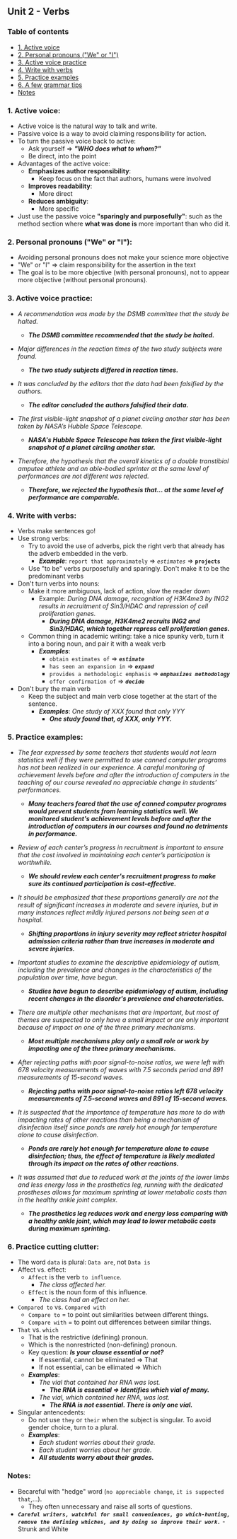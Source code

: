 ## Unit 2 - Verbs

### Table of contents
* [1. Active voice](#1-Active-voice) 
* [2. Personal pronouns ("We" or "I")](#2-Personal-pronouns-We-or-I)
* [3. Active voice practice](#3-Active-voice-practice)
* [4. Write with verbs](#4-Write-with-verbs)
* [5. Practice examples](#5-Practice-examples)
* [6. A few grammar tips](#6-A-few-grammar-tip)
* [Notes](#Notes)

### 1. Active voice:
+ Active voice is the natural way to talk and write.
+ Passive voice is a way to avoid claiming responsibility for action.
+ To turn the passive voice back to active: 
	- Ask yourself => ***"WHO does what to whom?"***
	- Be direct, into the point
+ Advantages of the active voice:
	- **Emphasizes author responsibility**:
		- Keep focus on the fact that authors, humans were involved
	- **Improves readability**:
		- More direct
	- **Reduces ambiguity**:
		- More specific
+ Just use the passive voice **"sparingly and purposefully"**: such as the method section where **what was done is** more important than who did it.

### 2. Personal pronouns ("We" or "I"):
+ Avoiding personal pronouns does not make your science more objective
+ "We" or "I" => claim responsibility for the assertion in the text
+ The goal is to be more objective (with personal pronouns), not to appear more objective (without personal pronouns).

### 3. Active voice practice:
+ _A recommendation was made by the DSMB committee that the study be halted._
	+ ***The DSMB committee recommended that the study be halted.***

+ _Major differences in the reaction times of the two study subjects were found._
	+ ***The two study subjects differed in reaction times.***

+ _It was concluded by the editors that the data had been falsified by the authors._
	+ ***The editor concluded the authors falsified their data.***

+ _The first visible-light snapshot of a planet circling another star has been taken by NASA’s Hubble Space Telescope._ 
	+ ***NASA's Hubble Space Telescope has taken the first visible-light snapshot of a planet circling another star.***

+ _Therefore, the hypothesis that the overall kinetics of a double transtibial amputee athlete and an able-bodied sprinter at the same level of performances are not different was rejected._
	+ ***Therefore, we rejected the hypothesis that... at the same level of performance are comparable.***
### 4. Write with verbs: 
+ Verbs make sentences go!
+ Use strong verbs:
	- Try to avoid the use of adverbs, pick the right verb that already has the adverb embedded in the verb.
		- ***Example***: `report that approximately` => *`estimates`* => **`projects`**
	- Use "to be" verbs purposefully and sparingly. Don't make it to be the predominant verbs
+ Don't turn verbs into nouns: 
	- Make it more ambiguous, lack of action, slow the reader down
		- Example: *During DNA damage, recognition of H3K4me3 by ING2 results in recruitment of Sin3/HDAC and repression of cell proliferation genes.*
			- ***During DNA damage, H3K4me2 recruits ING2 and Sin3/HDAC, which together repress cell proliferation genes.***
	- Common thing in academic writing: take a nice spunky verb, turn it into a boring noun, and pair it with a weak verb
		- ***Examples***:
			- `obtain estimates of` => ***`estimate`***
			- `has seen an expansion in` => ***`expand`***
			- `provides a methodologic emphasis` => ***`emphasizes methodology`***
			- `offer confirmation of` => ***`decide`***
+ Don't bury the main verb
	- Keep the subject and main verb close together at the start of the sentence.
		- ***Examples***: *One study of XXX found that only YYY*
	  		- ***One study found that, of XXX, only YYY.***
### 5. Practice examples:
+ _The fear expressed by some teachers that students would not learn statistics well if they were permitted to use canned computer programs has not been realized in our experience. A careful monitoring of achievement levels before and after the introduction of computers in the teaching of our course revealed no appreciable change in students’ performances._
	- ***Many teachers feared that the use of canned computer programs would prevent students from learning statistics well. We monitored student's achievement levels before and after the introduction of computers in our courses and found no detriments in performance.***
	 
+ _Review of each center’s progress in recruitment is important to ensure that the cost involved in maintaining each center’s participation is worthwhile._ 
	- ***We should review each center's recruitment progress to make sure its continued participation is cost-effective.***
	
+ _It should be emphasized that these proportions generally are not the result of significant increases in moderate and severe injuries, but in many instances reflect mildly injured persons not being seen at a hospital._
	- ***Shifting proportions in injury severity may reflect stricter hospital admission criteria rather than true increases in moderate and severe injuries.***

+ _Important studies to examine the descriptive epidemiology of autism, including the prevalence and changes in the characteristics of the population over time, have begun._ 
	- ***Studies have begun to describe epidemiology of autism, including recent changes in the disorder's prevalence and characteristics.***

+ _There are multiple other mechanisms that are important, but most of themes are suspected to only have a small impact or are only important because of impact on one of the three primary mechanisms._
	- ***Most multiple mechanisms play only a small role or work by impacting one of the three primary mechanisms.***

+ _After rejecting paths with poor signal-to-noise ratios, we were left with 678 velocity measurements of waves with 7.5 seconds period and 891 measurements of 15-second waves._
	- ***Rejecting paths with poor signal-to-noise ratios left 678 velocity measurements of 7.5-second waves and 891 of 15-second waves.***

+ _It is suspected that the importance of temperature has more to do with impacting rates of other reactions than being a mechanism of disinfection itself since ponds are rarely hot enough for temperature alone to cause disinfection._
	- ***Ponds are rarely hot enough for temperature alone to cause disinfection; thus, the effect of temperature is likely mediated through its impact on the rates of other reactions.***

+ _It was assumed that due to reduced work at the joints of the lower limbs and less energy loss in the prosthetics leg, running with the dedicated prostheses allows for maximum sprinting at lower metabolic costs than in the healthy ankle joint complex._
	- ***The prosthetics leg reduces work and energy loss comparing with a healthy ankle joint, which may lead to lower metabolic costs during maximum sprinting.***
### 6. Practice cutting clutter:
+ The word `data` is plural: `Data are`, not `Data is`
+ Affect vs. effect:
	- `Affect` is the verb `to influence`. 
		- *The class affected her.*
	- `Effect` is the noun form of this influence.
		- *The class had an effect on her.*
+ `Compared to` vs. `Compared with`
	- `Compare to` = to point out similarities between different things.
	- `Compare with` = to point out differences between similar things.
+ `That` vs. `which`
	- That is the restrictive (defining) pronoun. 
	- Which is the nonrestricted (non-defining) pronoun.
	- Key question: ***Is your clause essential or not?***
		- If essential, cannot be eliminated => That
		- If not essential, can be ellimated => Which
	- ***Examples***:
		- *The vial that contained her RNA was lost.*
			- ***The RNA is essential => Identifies which vial of many.***
		- *The vial, which contained her RNA, was lost.*
			- ***The RNA is not essential. There is only one vial.***
+ Singular antencedents:
	- Do not use `they` or `their` when the subject is singular. To avoid gender choice, turn to a plural.
	- ***Examples***:
		- *Each student worries about their grade.*
		- *Each student worries about her grade.*
		- ***All students worry about their grades.***
### Notes:
+ Becareful with "hedge" word (`no appreciable change`, `it is suppected that`,...).
	+ They often unnecessary and raise all sorts of questions.
+ ***`Careful writers, watchful for small conveniences, go which-hunting, remove the defining whiches, and by doing so improve their work.`*** - Strunk and White
